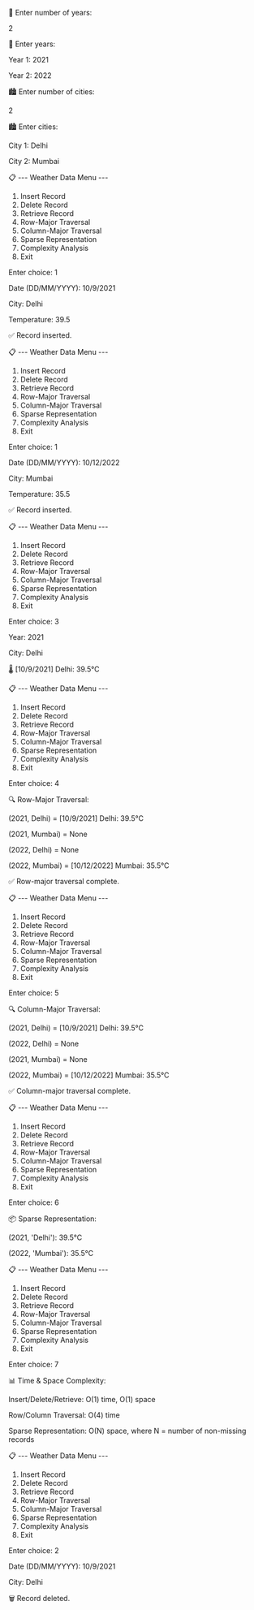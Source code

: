 📅 Enter number of years:

2

📅 Enter years:

Year 1: 2021

Year 2: 2022

🏙 Enter number of cities:

2

🏙 Enter cities:

City 1: Delhi

City 2: Mumbai

📋 --- Weather Data Menu ---
1. Insert Record
2. Delete Record
3. Retrieve Record
4. Row-Major Traversal
5. Column-Major Traversal
6. Sparse Representation
7. Complexity Analysis
0. Exit
 
Enter choice: 1

Date (DD/MM/YYYY): 10/9/2021

City: Delhi

Temperature: 39.5

✅ Record inserted.

📋 --- Weather Data Menu ---
1. Insert Record
2. Delete Record
3. Retrieve Record
4. Row-Major Traversal
5. Column-Major Traversal
6. Sparse Representation
7. Complexity Analysis
0. Exit
   
Enter choice: 1

Date (DD/MM/YYYY): 10/12/2022

City: Mumbai

Temperature: 35.5

✅ Record inserted.

📋 --- Weather Data Menu ---
1. Insert Record
2. Delete Record
3. Retrieve Record
4. Row-Major Traversal
5. Column-Major Traversal
6. Sparse Representation
7. Complexity Analysis
0. Exit
 
Enter choice: 3

Year: 2021

City: Delhi

🌡 [10/9/2021] Delhi: 39.5°C

📋 --- Weather Data Menu ---
1. Insert Record
2. Delete Record
3. Retrieve Record
4. Row-Major Traversal
5. Column-Major Traversal
6. Sparse Representation
7. Complexity Analysis
0. Exit
 
Enter choice: 4

🔍 Row-Major Traversal:

(2021, Delhi) = [10/9/2021] Delhi: 39.5°C

(2021, Mumbai) = None

(2022, Delhi) = None

(2022, Mumbai) = [10/12/2022] Mumbai: 35.5°C

✅ Row-major traversal complete.

📋 --- Weather Data Menu ---
1. Insert Record
2. Delete Record
3. Retrieve Record
4. Row-Major Traversal
5. Column-Major Traversal
6. Sparse Representation
7. Complexity Analysis
0. Exit

Enter choice: 5

🔍 Column-Major Traversal:

(2021, Delhi) = [10/9/2021] Delhi: 39.5°C

(2022, Delhi) = None

(2021, Mumbai) = None

(2022, Mumbai) = [10/12/2022] Mumbai: 35.5°C

✅ Column-major traversal complete.

📋 --- Weather Data Menu ---
1. Insert Record
2. Delete Record
3. Retrieve Record
4. Row-Major Traversal
5. Column-Major Traversal
6. Sparse Representation
7. Complexity Analysis
0. Exit
 
Enter choice: 6

📦 Sparse Representation:

(2021, 'Delhi'): 39.5°C

(2022, 'Mumbai'): 35.5°C

📋 --- Weather Data Menu ---
1. Insert Record
2. Delete Record
3. Retrieve Record
4. Row-Major Traversal
5. Column-Major Traversal
6. Sparse Representation
7. Complexity Analysis
0. Exit
   
Enter choice: 7

📊 Time & Space Complexity:

Insert/Delete/Retrieve: O(1) time, O(1) space

Row/Column Traversal: O(4) time

Sparse Representation: O(N) space, where N = number of non-missing records

📋 --- Weather Data Menu ---
1. Insert Record
2. Delete Record
3. Retrieve Record
4. Row-Major Traversal
5. Column-Major Traversal
6. Sparse Representation
7. Complexity Analysis
0. Exit
   
Enter choice: 2

Date (DD/MM/YYYY): 10/9/2021

City: Delhi

🗑 Record deleted.

